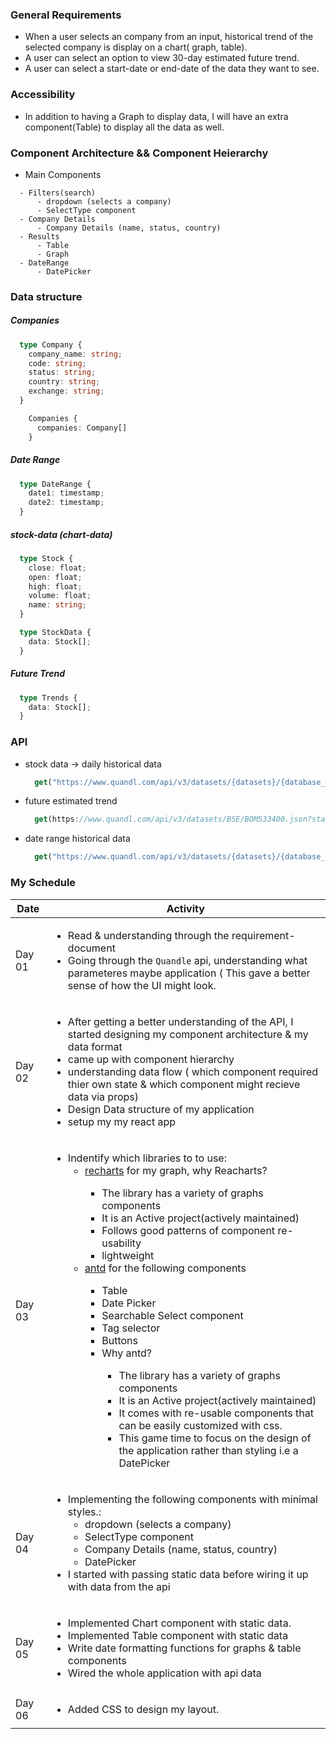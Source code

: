 ### General Requirements

  - When a user selects an company from an input<drop-down>, historical trend of the selected company is display on a
    chart( graph, table).
  - A user can select an option to view 30-day estimated future trend.
  - A user can select a start-date or end-date of the data they want to see.

### Accessibility

  - In addition to having a Graph to display data, I will have an extra component(Table) to display all the data as
    well.

### Component Architecture && Component Heierarchy

 * Main Components
```
  - Filters(search)
      - dropdown (selects a company)
      - SelectType component
  - Company Details
      - Company Details (name, status, country)
  - Results
      - Table
      - Graph
  - DateRange
      - DatePicker
```

### Data structure

##### Companies
```ts
  type Company {
    company_name: string;
    code: string;
    status: string;
    country: string;
    exchange: string;
  }
```

```ts
    Companies {
      companies: Company[]
    }
```

##### Date Range

```ts
  type DateRange {
    date1: timestamp;
    date2: timestamp;
  }
```
##### stock-data (chart-data)

```ts 
  type Stock {
    close: float;
    open: float;
    high: float;
    volume: float;
    name: string;
  }
```

```ts
  type StockData {
    data: Stock[];
  }
```

##### Future Trend

```ts
  type Trends {
    data: Stock[];
  }
```

### API

 - stock data -> daily historical data
    ```js
      get("https://www.quandl.com/api/v3/datasets/{datasets}/{database_code}/data.json?limit={n}&api_key={API_KEY}")
    ```
 - future estimated trend
    ```js
      get(https://www.quandl.com/api/v3/datasets/BSE/BOM533400.json?start_date=Wed%20Mar%2003%202021%2017:35:44%20GMT+0300?api_key=3Ff2GRGRsu1shrGJh_bs)
    ```
 - date range historical data
    ```js
      get("https://www.quandl.com/api/v3/datasets/{datasets}/{database_code}/data.json?limit={n}&start_date=2014-01-01&end_date=2014-12-31&api_key={API_KEY}")
    ```

### My Schedule

| Date | Activity |
--- | ---
| Day 01 | <ul> <li> Read & understanding through the requirement-document </li> <li>Going through the `Quandle` api, understanding what parameteres maybe application ( This gave a better sense of how the UI might look. </li> </ul>|
| Day 02 | <ul> <li> After getting a better understanding of the API, I started designing  my component architecture & my data format </li><li> came up with component hierarchy</li><li> understanding data flow ( which component required thier own state & which component might recieve data via props)</li><li> Design Data structure of my application</li><li> setup my my react app</li> </ul> |
| Day 03 | <ul> <li> Indentify which libraries to to use:<ul><li>[recharts](https://github.com/recharts/recharts) for my graph, why Reacharts? </li><ul><li> The library has a variety of graphs components </li><li> It is an Active project(actively maintained) </li><li> Follows good patterns of component re-usability </li><li> lightweight </li></ul></ul><ul><li>[antd](https://github.com/ant-design/ant-design/) for the following components</li><ul><li> Table </li><li> Date Picker </li><li> Searchable Select component </li><li> Tag selector </li><li> Buttons </li><li> Why antd? </li><ul><li> The library has a variety of graphs components</li><li> It is an Active project(actively maintained)</li><li> It comes with re-usable components that can be easily customized with css.</li><li> This game time to focus on the design of the application rather than styling i.e a DatePicker</li></ul></ul></ul> |
| Day 04 | <ul> <li> Implementing the following components with minimal styles.: <ul> <li> dropdown (selects a company) </li> <li> SelectType component </li> <li> Company Details (name, status, country) </li> <li> DatePicker </li> </ul></li> <li> I started with passing static data before wiring it up with data from the api </li> </ul> |
| Day 05 | <ul> <li> Implemented Chart component with static data. </li><li> Implemented Table component with static data </li><li> Write date formatting functions for graphs & table components </li><li> Wired the whole application with api data</li> </ul> |
| Day 06 | <ul> <li> Added CSS to design my layout. </li></ul> |

